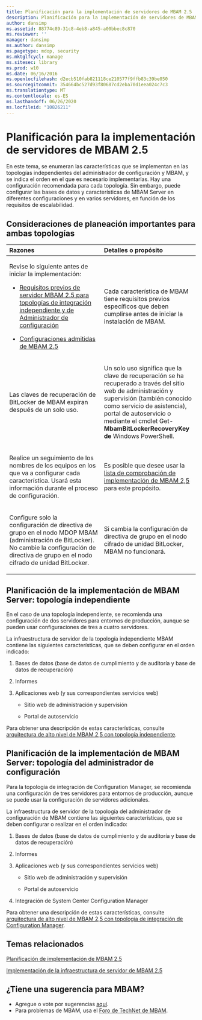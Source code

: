 ```yaml
---
title: Planificación para la implementación de servidores de MBAM 2.5
description: Planificación para la implementación de servidores de MBAM 2.5
author: dansimp
ms.assetid: 88774c89-31c8-4eb8-a845-a00bbec8c870
ms.reviewer: ''
manager: dansimp
ms.author: dansimp
ms.pagetype: mdop, security
ms.mktglfcycl: manage
ms.sitesec: library
ms.prod: w10
ms.date: 06/16/2016
ms.openlocfilehash: d2ecb510fab821118ce210577f9ffb83c39be050
ms.sourcegitcommit: 354664bc527d93f80687cd2eba70d1eea024c7c3
ms.translationtype: MT
ms.contentlocale: es-ES
ms.lasthandoff: 06/26/2020
ms.locfileid: "10826211"
---
```

# Planificación para la implementación de servidores de MBAM 2.5


En este tema, se enumeran las características que se implementan en las topologías independientes del administrador de configuración y MBAM, y se indica el orden en el que es necesario implementarlas. Hay una configuración recomendada para cada topología. Sin embargo, puede configurar las bases de datos y características de MBAM Server en diferentes configuraciones y en varios servidores, en función de los requisitos de escalabilidad.

## Consideraciones de planeación importantes para ambas topologías


<table>
<colgroup>
<col width="50%" />
<col width="50%" />
</colgroup>
<thead>
<tr class="header">
<th align="left">Razones</th>
<th align="left">Detalles o propósito</th>
</tr>
</thead>
<tbody>
<tr class="odd">
<td align="left"><p>Revise lo siguiente antes de iniciar la implementación:</p>
<ul>
<li><p><a href="mbam-25-server-prerequisites-for-stand-alone-and-configuration-manager-integration-topologies.md" data-raw-source="[MBAM 2.5 Server Prerequisites for Stand-alone and Configuration Manager Integration Topologies](mbam-25-server-prerequisites-for-stand-alone-and-configuration-manager-integration-topologies.md)">Requisitos previos de servidor MBAM 2.5 para topologías de integración independiente y de Administrador de configuración</a></p></li>
<li><p><a href="mbam-25-supported-configurations.md" data-raw-source="[MBAM 2.5 Supported Configurations](mbam-25-supported-configurations.md)">Configuraciones admitidas de MBAM 2.5</a></p></li>
</ul></td>
<td align="left"><p>Cada característica de MBAM tiene requisitos previos específicos que deben cumplirse antes de iniciar la instalación de MBAM.</p></td>
</tr>
<tr class="even">
<td align="left"><p>Las claves de recuperación de BitLocker de MBAM expiran después de un solo uso.</p></td>
<td align="left"><p>Un solo uso significa que la clave de recuperación se ha recuperado a través del sitio web de administración y supervisión (también conocido como servicio de asistencia), portal de autoservicio o mediante el cmdlet Get- <strong> MbamBitLockerRecoveryKey de </strong> Windows PowerShell.</p></td>
</tr>
<tr class="odd">
<td align="left"><p>Realice un seguimiento de los nombres de los equipos en los que va a configurar cada característica. Usará esta información durante el proceso de configuración.</p></td>
<td align="left"><p>Es posible que desee usar la <a href="mbam-25-deployment-checklist.md" data-raw-source="[MBAM 2.5 Deployment Checklist](mbam-25-deployment-checklist.md)"> lista de comprobación de implementación de MBAM 2,5 </a> para este propósito.</p></td>
</tr>
<tr class="even">
<td align="left"><p>Configure solo la configuración de directiva de grupo en el nodo MDOP MBAM (administración de BitLocker). No cambie la configuración de directiva de grupo en el nodo cifrado de unidad BitLocker.</p></td>
<td align="left"><p>Si cambia la configuración de directiva de grupo en el nodo cifrado de unidad BitLocker, MBAM no funcionará.</p></td>
</tr>
</tbody>
</table>

 

## <a href="" id="planning-for-mbam-server-deployment---stand-alone-topology"></a>Planificación de la implementación de MBAM Server: topología independiente


En el caso de una topología independiente, se recomienda una configuración de dos servidores para entornos de producción, aunque se pueden usar configuraciones de tres a cuatro servidores.

La infraestructura de servidor de la topología independiente MBAM contiene las siguientes características, que se deben configurar en el orden indicado:

1.  Bases de datos (base de datos de cumplimiento y de auditoría y base de datos de recuperación)

2.  Informes

3.  Aplicaciones web (y sus correspondientes servicios web)

    -   Sitio web de administración y supervisión

    -   Portal de autoservicio

Para obtener una descripción de estas características, consulte [arquitectura de alto nivel de MBAM 2,5 con topología independiente](high-level-architecture-of-mbam-25-with-stand-alone-topology.md).

## <a href="" id="planning-for-mbam-server-deployment---configuration-manager-topology"></a>Planificación de la implementación de MBAM Server: topología del administrador de configuración


Para la topología de integración de Configuration Manager, se recomienda una configuración de tres servidores para entornos de producción, aunque se puede usar la configuración de servidores adicionales.

La infraestructura de servidor de la topología del administrador de configuración de MBAM contiene las siguientes características, que se deben configurar o realizar en el orden indicado:

1.  Bases de datos (base de datos de cumplimiento y de auditoría y base de datos de recuperación)

2.  Informes

3.  Aplicaciones web (y sus correspondientes servicios web)

    -   Sitio web de administración y supervisión

    -   Portal de autoservicio

4.  Integración de System Center Configuration Manager

Para obtener una descripción de estas características, consulte [arquitectura de alto nivel de MBAM 2,5 con topología de integración de Configuration Manager](high-level-architecture-of-mbam-25-with-configuration-manager-integration-topology.md).



## Temas relacionados


[Planificación de implementación de MBAM 2.5](planning-to-deploy-mbam-25.md)

[Implementación de la infraestructura de servidor de MBAM 2.5](deploying-the-mbam-25-server-infrastructure.md)

 

## ¿Tiene una sugerencia para MBAM?
- Agregue o vote por sugerencias [aquí](http://mbam.uservoice.com/forums/268571-microsoft-bitlocker-administration-and-monitoring). 
- Para problemas de MBAM, usa el [Foro de TechNet de MBAM](https://social.technet.microsoft.com/Forums/home?forum=mdopmbam). 





